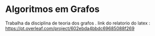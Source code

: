 # Algoritmos em Grafos

Trabalha da disciplina de teoria dos grafos .
link do relatorio do latex : https://pt.overleaf.com/project/602ebda4bbdc69685088f269
